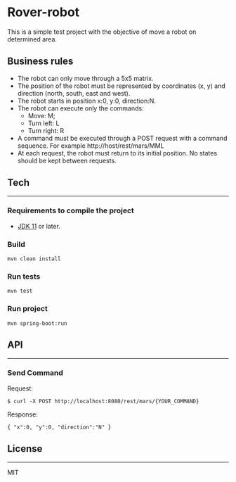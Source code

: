 # Rover-robot
This is a simple test project with the objective of move a robot on determined area.

## Business rules
 - The robot can only move through a 5x5 matrix.
 - The position of the robot must be represented by coordinates (x, y) and direction (north, south, east and west).
 - The robot starts in position x:0, y:0, direction:N.
 - The robot can execute only the commands:
    - Move: M;
    - Turn left: L
    - Turn right: R
 - A command must be executed through a POST request with a command sequence. For example http://host/rest/mars/MML
 - At each request, the robot must return to its initial position. No states should be kept between requests.

## Tech
---
### Requirements to compile the project
 - [JDK 11] or later. 

### Build
    mvn clean install
    
### Run tests
    mvn test
    
### Run project
    mvn spring-boot:run
    
## API
---
### Send Command
 Request:
 
    $ curl -X POST http://localhost:8080/rest/mars/{YOUR_COMMAND}
 Response:

    { "x":0, "y":0, "direction":"N" }


## License
---
MIT


   [JDK 11]: <https://openjdk.java.net/projects/jdk/11/>
